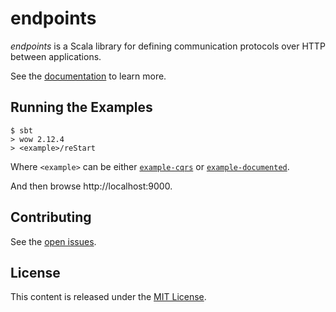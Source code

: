 # endpoints

*endpoints* is a Scala library for defining communication protocols over HTTP between
applications.

See the [documentation](http://julienrf.github.io/endpoints) to learn more.

## Running the Examples

~~~
$ sbt
> wow 2.12.4
> <example>/reStart
~~~

Where `<example>` can be either [`example-cqrs`](documentation/examples/cqrs)
or [`example-documented`](documentation/examples/documented).

And then browse http://localhost:9000.

## Contributing

See the [open issues](https://github.com/julienrf/endpoints/issues).

## License

This content is released under the [MIT License](http://opensource.org/licenses/mit-license.php).
